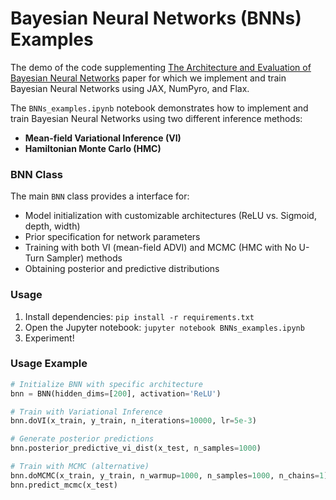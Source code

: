 # Bayesian Neural Networks (BNNs) Examples

The demo of the code supplementing [The Architecture and Evaluation of Bayesian Neural Networks](https://arxiv.org/abs/2503.11808) paper for which we implement and train Bayesian Neural Networks using JAX, NumPyro, and Flax.


The `BNNs_examples.ipynb` notebook demonstrates how to implement and train Bayesian Neural Networks using two different inference methods:
- **Mean-field Variational Inference (VI)**
- **Hamiltonian Monte Carlo (HMC)**


### BNN Class
The main `BNN` class provides a interface for:
- Model initialization with customizable architectures (ReLU vs. Sigmoid, depth, width)
- Prior specification for network parameters
- Training with both VI (mean-field ADVI) and MCMC (HMC with No U-Turn Sampler) methods
- Obtaining posterior and predictive distributions


### Usage

1. Install dependencies: `pip install -r requirements.txt`
2. Open the Jupyter notebook: `jupyter notebook BNNs_examples.ipynb`
3. Experiment!

### Usage Example

```python
# Initialize BNN with specific architecture
bnn = BNN(hidden_dims=[200], activation='ReLU')

# Train with Variational Inference
bnn.doVI(x_train, y_train, n_iterations=10000, lr=5e-3)

# Generate posterior predictions
bnn.posterior_predictive_vi_dist(x_test, n_samples=1000)

# Train with MCMC (alternative)
bnn.doMCMC(x_train, y_train, n_warmup=1000, n_samples=1000, n_chains=1)
bnn.predict_mcmc(x_test)
```